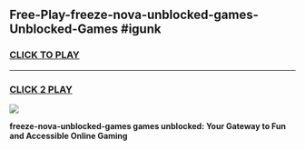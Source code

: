 
## Free-Play-freeze-nova-unblocked-games-Unblocked-Games #igunk
<h3>
<a href="https://news.freeplayer.one?title=freeze-nova-unblocked-games&ref=8M">CLICK TO PLAY</a></h3>
<hr>

<h3>
<a href="https://news.freeplayer.one?title=freeze-nova-unblocked-games&ref=8M">CLICK 2 PLAY</a>
  
</h3>

<a href="https://news.freeplayer.one?title=freeze-nova-unblocked-games&ref=8M"><img src="https://clearcache.store/games.png"></a>


**freeze-nova-unblocked-games games unblocked: Your Gateway to Fun and Accessible Online Gaming**
